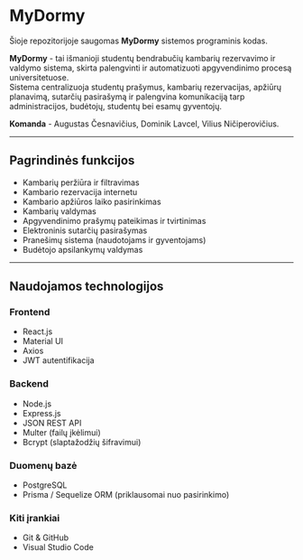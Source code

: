 # MyDormy

Šioje repozitorijoje saugomas **MyDormy** sistemos programinis kodas.

**MyDormy** - tai išmanioji studentų bendrabučių kambarių rezervavimo ir valdymo sistema, skirta palengvinti ir automatizuoti apgyvendinimo procesą universitetuose.  
Sistema centralizuoja studentų prašymus, kambarių rezervacijas, apžiūrų planavimą, sutarčių pasirašymą ir palengvina komunikaciją tarp administracijos, budėtojų, studentų bei esamų gyventojų.

**Komanda** - Augustas Česnavičius, Dominik Lavcel, Vilius Ničiperovičius.

---

## Pagrindinės funkcijos

- Kambarių peržiūra ir filtravimas  
- Kambario rezervacija internetu  
- Kambario apžiūros laiko pasirinkimas  
- Kambarių valdymas  
- Apgyvendinimo prašymų pateikimas ir tvirtinimas  
- Elektroninis sutarčių pasirašymas  
- Pranešimų sistema (naudotojams ir gyventojams)  
- Budėtojo apsilankymų valdymas  

---

## Naudojamos technologijos

### Frontend
- React.js  
- Material UI  
- Axios  
- JWT autentifikacija  

### Backend
- Node.js  
- Express.js  
- JSON REST API  
- Multer (failų įkėlimui)  
- Bcrypt (slaptažodžių šifravimui)  

### Duomenų bazė
- PostgreSQL  
- Prisma / Sequelize ORM (priklausomai nuo pasirinkimo)  

### Kiti įrankiai
- Git & GitHub  
- Visual Studio Code  
